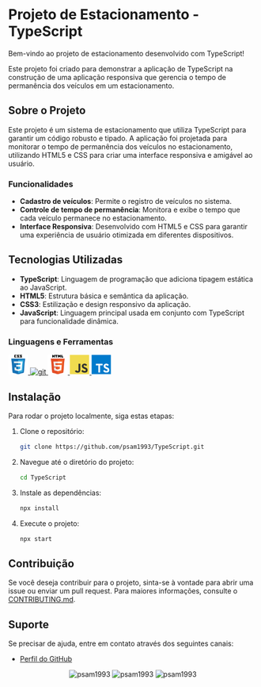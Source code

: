 # Projeto de Estacionamento - TypeScript

Bem-vindo ao projeto de estacionamento desenvolvido com TypeScript!

Este projeto foi criado para demonstrar a aplicação de TypeScript na construção de uma aplicação responsiva que gerencia o tempo de permanência dos veículos em um estacionamento.

## Sobre o Projeto

Este projeto é um sistema de estacionamento que utiliza TypeScript para garantir um código robusto e tipado. A aplicação foi projetada para monitorar o tempo de permanência dos veículos no estacionamento, utilizando HTML5 e CSS para criar uma interface responsiva e amigável ao usuário.

### Funcionalidades

- **Cadastro de veículos**: Permite o registro de veículos no sistema.
- **Controle de tempo de permanência**: Monitora e exibe o tempo que cada veículo permanece no estacionamento.
- **Interface Responsiva**: Desenvolvido com HTML5 e CSS para garantir uma experiência de usuário otimizada em diferentes dispositivos.

## Tecnologias Utilizadas

- **TypeScript**: Linguagem de programação que adiciona tipagem estática ao JavaScript.
- **HTML5**: Estrutura básica e semântica da aplicação.
- **CSS3**: Estilização e design responsivo da aplicação.
- **JavaScript**: Linguagem principal usada em conjunto com TypeScript para funcionalidade dinâmica.

### Linguagens e Ferramentas

<p align="left"> <a href="https://www.w3schools.com/css/" target="_blank" rel="noreferrer"> <img src="https://raw.githubusercontent.com/devicons/devicon/master/icons/css3/css3-original-wordmark.svg" alt="css3" width="40" height="40"/> </a> <a href="https://git-scm.com/" target="_blank" rel="noreferrer"> <img src="https://www.vectorlogo.zone/logos/git-scm/git-scm-icon.svg" alt="git" width="40" height="40"/> </a> <a href="https://www.w3.org/html/" target="_blank" rel="noreferrer"> <img src="https://raw.githubusercontent.com/devicons/devicon/master/icons/html5/html5-original-wordmark.svg" alt="html5" width="40" height="40"/> </a> <a href="https://developer.mozilla.org/en-US/docs/Web/JavaScript" target="_blank" rel="noreferrer"> <img src="https://raw.githubusercontent.com/devicons/devicon/master/icons/javascript/javascript-original.svg" alt="javascript" width="40" height="40"/> </a> <a href="https://www.typescriptlang.org/" target="_blank" rel="noreferrer"> <img src="https://raw.githubusercontent.com/devicons/devicon/master/icons/typescript/typescript-original.svg" alt="typescript" width="40" height="40"/> </a> </p>


## Instalação

Para rodar o projeto localmente, siga estas etapas:

1. Clone o repositório:
    ```bash
    git clone https://github.com/psam1993/TypeScript.git
    ```
2. Navegue até o diretório do projeto:
    ```bash
    cd TypeScript
    ```
3. Instale as dependências:
    ```bash
    npx install
    ```
4. Execute o projeto:
    ```bash
    npx start
    ```

## Contribuição

Se você deseja contribuir para o projeto, sinta-se à vontade para abrir uma issue ou enviar um pull request. Para maiores informações, consulte o [CONTRIBUTING.md](CONTRIBUTING.md).

## Suporte

Se precisar de ajuda, entre em contato através dos seguintes canais:

- [Perfil do GitHub](https://github.com/psam1993)

<p align="center">
    <img src="https://github-readme-stats.vercel.app/api/top-langs?username=psam1993&show_icons=true&locale=en&layout=compact" alt="psam1993" />
    <img src="https://github-readme-stats.vercel.app/api?username=psam1993&show_icons=true&locale=en" alt="psam1993" />
    <img src="https://github-readme-streak-stats.herokuapp.com/?user=psam1993&" alt="psam1993" />
</p>